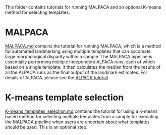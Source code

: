 This folder contains tutorials for running MALPACA and an optional K-means method for selecting templates.

# MALPACA
[MALPACA.md](https://github.com/chz31/Tutorials/edit/main/MALPACA/MALPACA.md) contains the tutorial for running MALPACA, which is a method for automated landmarking using multiple templates that can accomate large morphological disparity within a sample. The MALPACA pipeline is essentially performing multiple independent ALPACA runs, each of which based on a single template. It then calculates the median from the results of all the ALPACA runs as the final output of the landmark estimates. For details of ALPACA, please see the [ALPACA tutorial](https://github.com/chz31/Tutorials/blob/main/ALPACA/README.md)


# K-means template selection
[K-means_templates_selection.md](https://github.com/chz31/Tutorials/blob/main/MALPACA/K-means_templates_selection.md) contains the tutorial for using a K-means based method for selecting multiple templates from a sample for executing the MALPACA pipeline when users are uncertain about what templates should be used. This is an optional step.
